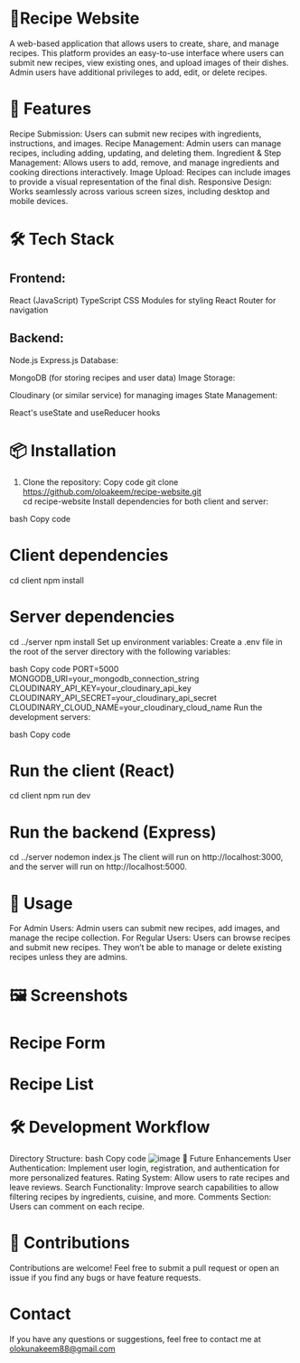 # 📖Recipe Website
A web-based application that allows users to create, share, and manage recipes. This platform provides an easy-to-use interface where users can submit new recipes, view existing ones, and upload images of their dishes. Admin users have additional privileges to add, edit, or delete recipes.

# 🚀 Features
Recipe Submission: Users can submit new recipes with ingredients, instructions, and images.
Recipe Management: Admin users can manage recipes, including adding, updating, and deleting them.
Ingredient & Step Management: Allows users to add, remove, and manage ingredients and cooking directions interactively.
Image Upload: Recipes can include images to provide a visual representation of the final dish.
Responsive Design: Works seamlessly across various screen sizes, including desktop and mobile devices.
# 🛠️ Tech Stack
## Frontend:

React (JavaScript)
TypeScript
CSS Modules for styling
React Router for navigation
## Backend:

Node.js
Express.js
Database:

MongoDB (for storing recipes and user data)
Image Storage:

Cloudinary (or similar service) for managing images
State Management:

React's useState and useReducer hooks
# 📦 Installation
1. Clone the repository: 
Copy code
git clone https://github.com/oloakeem/recipe-website.git<br>
cd recipe-website
Install dependencies for both client and server:

bash
Copy code
# Client dependencies
cd client
npm install

# Server dependencies
cd ../server
npm install
Set up environment variables: Create a .env file in the root of the server directory with the following variables:

bash
Copy code
PORT=5000
MONGODB_URI=your_mongodb_connection_string
CLOUDINARY_API_KEY=your_cloudinary_api_key
CLOUDINARY_API_SECRET=your_cloudinary_api_secret
CLOUDINARY_CLOUD_NAME=your_cloudinary_cloud_name
Run the development servers:

bash
Copy code
# Run the client (React)
cd client
npm run dev

# Run the backend (Express)
cd ../server
nodemon index.js
The client will run on http://localhost:3000, and the server will run on http://localhost:5000.

# 🔧 Usage
For Admin Users:
Admin users can submit new recipes, add images, and manage the recipe collection.
For Regular Users:
Users can browse recipes and submit new recipes. They won’t be able to manage or delete existing recipes unless they are admins.
# 🖼️ Screenshots
# Recipe Form

# Recipe List

# 🛠️ Development Workflow
Directory Structure:
bash
Copy code
![image](https://github.com/user-attachments/assets/e1f98b49-72d8-4020-927d-20a282346fa9)
🚧 Future Enhancements
User Authentication: Implement user login, registration, and authentication for more personalized features.
Rating System: Allow users to rate recipes and leave reviews.
Search Functionality: Improve search capabilities to allow filtering recipes by ingredients, cuisine, and more.
Comments Section: Users can comment on each recipe.

# 🤝 Contributions
Contributions are welcome! Feel free to submit a pull request or open an issue if you find any bugs or have feature requests.

# Contact
If you have any questions or suggestions, feel free to contact me at olokunakeem88@gmail.com
